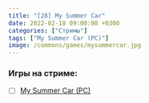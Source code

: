 ```yaml
---
title: "[28] My Summer Car"
date: 2022-02-18 09:00:00 +0300
categories: ["Стримы"]
tags: ["My Summer Car (PC)"]
image: /commons/games/mysummercar.jpg
---
```


### Игры на стриме:
+ [ ] [My Summer Car (PC)](/tags/my-summer-car-pc)
